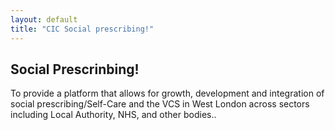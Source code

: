```yaml
---
layout: default
title: "CIC Social prescribing!"
---
```


## Social Prescrinbing!

To provide a platform that allows for growth, development and integration of social prescribing/Self-Care and the VCS in West London across sectors including Local Authority, NHS, and other bodies..
